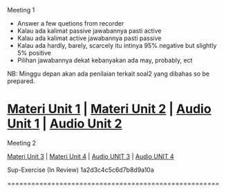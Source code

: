 Meeting 1 
- Answer a few quetions from recorder
- Kalau ada kalimat passive jawabannya pasti active
- Kalau ada kalimat active jawabannya pasti passive
- Kalau ada hardly, barely, scarcely itu intinya 95% negative but slightly 5% positive
- Pilihan jawabannya dekat kebanyakan ada may, probably, ect
    
NB: Minggu depan akan ada penilaian terkait soal2 yang dibahas so be prepared.
   
[Materi Unit 1](https://drive.google.com/file/d/1kiraYa57oZI74LyXhyBxNNdd-lJuRFse/view) | [Materi Unit 2](https://drive.google.com/file/d/1ydUneP05I7co21jlWrznx_-C8pOxl0qR/view) | [Audio Unit 1](https://drive.google.com/drive/folders/1B-rXVmz58c3FbZ-WoR6w3vsvPwPRwrJN?usp=sharing) | [Audio  Unit 2](https://drive.google.com/drive/folders/1pD-b3GRmrGQ5X1qfaoV0dGMPW9mwFzVI?usp=sharing)
=====================================================

Meeting 2

[Materi Unit 3](https://drive.google.com/file/d/1srgJr-miD16HWeqamcFyseEXMZwcpGFA/view) | [Materi Unit 4](https://drive.google.com/file/d/1504hhLAUisbQxTEWlObf2UfJRKn8JEbS/view) | [Audio  UNIT 3](https://drive.google.com/drive/folders/13sd5IuP-xg1FcNBuy0Xia72wGW4dv_HX?usp=sharing) | [Audio UNIT 4](https://drive.google.com/drive/folders/1Y7kbNi3v7qeFCPzu5Xy3y-IOIb3NeXUJ?usp=sharing)

Sup-Exercise (In Review)
1a2d3c4c5c6d7b8d9a10a 

=====================================================


